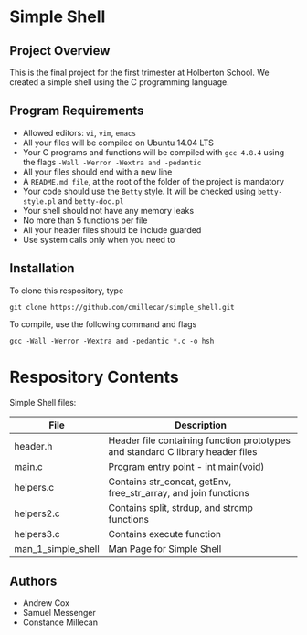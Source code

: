# Simple Shell

## Project Overview
This is the final project for the first trimester at Holberton School. We created a simple shell using the C programming language.

## Program Requirements
* Allowed editors: `vi`, `vim`, `emacs`
* All your files will be compiled on Ubuntu 14.04 LTS
* Your C programs and functions will be compiled with `gcc 4.8.4` using the flags `-Wall -Werror -Wextra and -pedantic`
* All your files should end with a new line
* A `README.md file`, at the root of the folder of the project is mandatory
* Your code should use the `Betty` style. It will be checked using `betty-style.pl` and `betty-doc.pl`
* Your shell should not have any memory leaks
* No more than 5 functions per file
* All your header files should be include guarded
* Use system calls only when you need to

## Installation
To clone this respository, type
```
git clone https://github.com/cmillecan/simple_shell.git
```
To compile, use the following command and flags
```
gcc -Wall -Werror -Wextra and -pedantic *.c -o hsh
```
# Respository Contents
Simple Shell files:

| **File** | **Description** |
|----------|-----------------|
| header.h | Header file containing function prototypes and standard C library header files |
| main.c | Program entry point - int main(void) |
| helpers.c | Contains str_concat, getEnv, free_str_array, and join functions |
| helpers2.c | Contains split, strdup, and strcmp functions |
| helpers3.c | Contains execute function |
| man_1_simple_shell | Man Page for Simple Shell |

## Authors
* Andrew Cox
* Samuel Messenger
* Constance Millecan
